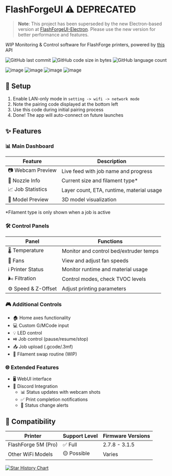 # FlashForgeUI ⚠️ DEPRECATED

> **Note**: This project has been superseded by the new Electron-based version at [FlashForgeUI-Electron](https://github.com/Parallel-7/FlashForgeUI-Electron). Please use the new version for better performance and features.

*WIP* Monitoring & Control software for FlashForge printers, powered by [this](https://github.com/GhostTypes/ff-5mp-api) API

![GitHub last commit](https://img.shields.io/github/last-commit/Parallel-7/FlashForgeUI)
![GitHub code size in bytes](https://img.shields.io/github/languages/code-size/Parallel-7/FlashForgeUI)
![GitHub language count](https://img.shields.io/github/languages/count/Parallel-7/FlashForgeUI)

![image](https://github.com/user-attachments/assets/6c7298f7-7e8f-45d0-b92b-210a944407ca)
![image](https://github.com/user-attachments/assets/ab6d4007-a5ee-4344-a403-3a22f3fb3c21)
![image](https://github.com/user-attachments/assets/97f5e9b0-004c-41ff-99d9-86570c5572e4)
![image](https://github.com/user-attachments/assets/4970d19d-c640-46fe-b3b6-c673b811ed6a)

## 🚀 Setup
1. Enable LAN-only mode in `setting -> wifi -> network mode`
2. Note the pairing code displayed at the bottom left
3. Use this code during initial pairing process
4. Done! The app will auto-connect on future launches

## ✨ Features

### 📊 Main Dashboard
| Feature | Description |
|---------|------------|
| 📷 Webcam Preview | Live feed with job name and progress |
| 🎯 Nozzle Info | Current size and filament type* |
| 📈 Job Statistics | Layer count, ETA, runtime, material usage |
| 🎨 Model Preview | 3D model visualization |

*Filament type is only shown when a job is active

### 🛠️ Control Panels
| Panel | Functions |
|-------|-----------|
| 🌡️ Temperature | Monitor and control bed/extruder temps |
| 💨 Fans | View and adjust fan speeds |
| ℹ️ Printer Status | Monitor runtime and material usage |
| 🌬️ Filtration | Control modes, check TVOC levels |
| ⚙️ Speed & Z-Offset | Adjust printing parameters |

### 🎮 Additional Controls
- 🏠 Home axes functionality
- 💻 Custom G/MCode input
- 💡 LED control
- ⏯️ Job control (pause/resume/stop)
- 📤 Job upload (.gcode/.3mf)
- 🔄 Filament swap routine (WIP)

### 🌐 Extended Features
- 🖥️ WebUI interface
- 🤖 Discord Integration
  - 📊 Status updates with webcam shots
  - ✅ Print completion notifications
  - 🔔 Status change alerts

## 🔧 Compatibility
| Printer | Support Level | Firmware Versions |
|---------|---------------|------------------|
| FlashForge 5M (Pro) | ✅ Full | 2.7.8 - 3.1.5 |
| Other WiFi Models | 🟡 Possible | Varies |


<a href="https://star-history.com/#Parallel-7/FlashForgeUI&Date">
 <picture>
   <source media="(prefers-color-scheme: dark)" srcset="https://api.star-history.com/svg?repos=Parallel-7/FlashForgeUI&type=Date&theme=dark" />
   <source media="(prefers-color-scheme: light)" srcset="https://api.star-history.com/svg?repos=Parallel-7/FlashForgeUI&type=Date" />
   <img alt="Star History Chart" src="https://api.star-history.com/svg?repos=Parallel-7/FlashForgeUI&type=Date" />
 </picture>
</a>
